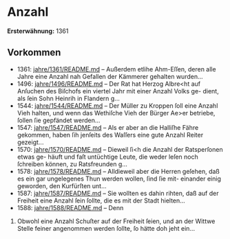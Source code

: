 # Anzahl

**Ersterwähnung:** 1361

## Vorkommen
- 1361: [jahre/1361/README.md](../jahre/1361/README.md) – Außerdem etlihe Ahm-Eſſen, deren alle Jahre eine
Anzahl nah Gefallen der Kämmerer gehalten wurden...
- 1496: [jahre/1496/README.md](../jahre/1496/README.md) – Der Rat hat Herzog Albre<ht auf Anſuchen des
Biſchofs ein viertel Jahr mit einer Anzahl Volks ge-
dient, als ſein Sohn Heinrih in Flandern g...
- 1544: [jahre/1544/README.md](../jahre/1544/README.md) – Der Müller zu Kroppen ſoll eine Anzahl Vieh halten,
und wenn das Wethiſche Vieh der Bürger Ae>er betriebe,
ſollen ſie gepfändet werden...
- 1547: [jahre/1547/README.md](../jahre/1547/README.md) – Als er aber an die Halliſhe Fähre gekommen,
haben ſih jenſeits des Waſſers eine gute Anzahl Reiter
gezeigt...
- 1570: [jahre/1570/README.md](../jahre/1570/README.md) – Dieweil ſi<h die Anzahl der Ratsperſonen etwas ge-
häuft und faſt untüchtige Leute, die weder leſen noch
ſchreiben können, zu Ratsfreunden g...
- 1578: [jahre/1578/README.md](../jahre/1578/README.md) – Alldieweil aber die Herren geſehen, daß es
ein gar ungelegenes Thun werden wollen, ſind ſie mit-
einander einig geworden, den Kurfürſten unt...
- 1587: [jahre/1587/README.md](../jahre/1587/README.md) – Sie wollten es dahin rihten, daß auf der Freiheit eine
Anzahl ſein ſollte, die es mit der Stadt hielten...
- 1588: [jahre/1588/README.md](../jahre/1588/README.md) – Denn

1) Obwohl eine Anzahl Schuſter auf der Freiheit ſeien,
und an der Wittwe Stelle feiner angenommen werden
ſollte, ſo hätte doh jeht ein...
